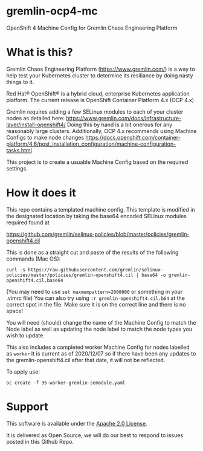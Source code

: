 # gremlin-ocp4-mc
OpenShift 4 Machine Config for Gremlin Chaos Engineering Platform

# What is this?
Gremlin Chaos Engineering Platform (https://www.gremlin.com/) is a way to help
test your Kubernetes cluster to determine its resiliance by doing nasty things
to it.

Red Hat® OpenShift® is a hybrid cloud, enterprise Kubernetes
application platform.  The current release is OpenShift Container Platform 4.x (OCP 4.x)

Gremlin requires adding a few SELinux modules to each of your cluster nodes
as detailed here: https://www.gremlin.com/docs/infrastructure-layer/install-openshift4/
Doing this by hand is a bit onerous for any reasonably large clusters.
Additionally, OCP 4.x recommends using Machine Configs to make node changes
https://docs.openshift.com/container-platform/4.6/post_installation_configuration/machine-configuration-tasks.html

This project is to create a usuable Machine Config based on the required settings.

# How it does it
This repo contains a templated machine config.  This template is modified in the designated location
by taking the base64 encoded SELinux modules required found at 

https://github.com/gremlin/selinux-policies/blob/master/policies/gremlin-openshift4.cil

This is done as a straight cut and paste of the results of the following commands (Mac OS):

`curl -s https://raw.githubusercontent.com/gremlin/selinux-policies/master/policies/gremlin-openshift4.cil | base64 -o gremlin-openshift4.cil.base64`

(You may need to use `set maxmempattern=2000000` or something in your .vimrc file)
You can also try using `:r gremlin-openshift4.cil.b64` at the correct spot in the file.  Make sure it is on the
correct line and there is no space!

You will need (should) change the name of the Machine Config to match the Node label as well as updating the node label
to match the node types you wish to update.

This also includes a completed worker Machine Config for nodes labelled as `worker`  It is current as of 2020/12/07
so if there have been any updates to the gremlin-openshift4.cil after that date, it will not be reflected.

To apply use:

`oc create -f 95-worker-gremlin-semodule.yaml`

# Support
This software is available under the [Apache 2.0 License](LICENSE). 

It is delivered as Open Source, we will do our best to respond to issues posted in this Github Repo. 
